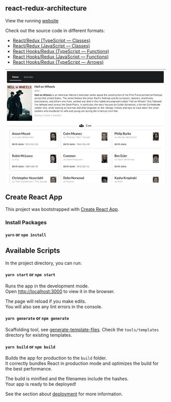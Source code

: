 ## react-redux-architecture

View the running [website](https://codebelt.github.io/react-redux-architecture/)

Check out the source code in different formats:

 * [React/Redux (TypeScript — Classes)](https://github.com/codeBelt/react-redux-architecture/tree/TypeScript)
 * [React/Redux (JavaScript — Classes)](https://github.com/codeBelt/react-redux-architecture/tree/JavaScript)
 * [React Hooks/Redux (TypeScript — Functions)](https://github.com/codeBelt/react-redux-architecture/tree/ts/function)
 * [React Hooks/Redux (JavaScript — Functions)](https://github.com/codeBelt/react-redux-architecture/tree/js/function)
 * [React Hooks/Redux (TypeScript — Arrows)](https://github.com/codeBelt/react-redux-architecture/tree/ts/arrows)

![alt text](./appScreenshot.png 'App Screenshot')

## Create React App

This project was bootstrapped with [Create React App](https://github.com/facebook/create-react-app).

### Install Packages

#### `yarn` or `npm install`

## Available Scripts

In the project directory, you can run:

#### `yarn start` or `npm start`

Runs the app in the development mode.<br>
Open [http://localhost:3000](http://localhost:3000) to view it in the browser.

The page will reload if you make edits.<br>
You will also see any lint errors in the console.

#### `yarn generate` or `npm generate`

Scaffolding tool, see [generate-template-files](https://github.com/codeBelt/generate-template-files#readme). Check the `tools/templates` directory for existing templates.

#### `yarn build` or `npm build`

Builds the app for production to the `build` folder.<br>
It correctly bundles React in production mode and optimizes the build for the best performance.

The build is minified and the filenames include the hashes.<br>
Your app is ready to be deployed!

See the section about [deployment](https://facebook.github.io/create-react-app/docs/deployment) for more information.
